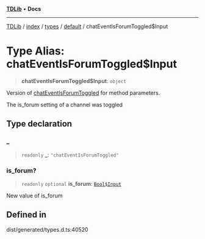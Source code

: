 [**TDLib**](../../../../../../README.md) • **Docs**

***

[TDLib](../../../../../../modules.md) / [index](../../../../../README.md) / [types](../../../README.md) / [default](../README.md) / chatEventIsForumToggled$Input

# Type Alias: chatEventIsForumToggled$Input

> **chatEventIsForumToggled$Input**: `object`

Version of [chatEventIsForumToggled](chatEventIsForumToggled.md) for method parameters.

The is_forum setting of a channel was toggled

## Type declaration

### \_

> `readonly` **\_**: `"chatEventIsForumToggled"`

### is\_forum?

> `readonly` `optional` **is\_forum**: [`Bool$Input`](Bool$Input.md)

New value of is_forum

## Defined in

dist/generated/types.d.ts:40520

